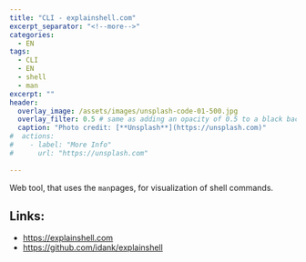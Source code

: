 ```yaml
---
title: "CLI - explainshell.com"
excerpt_separator: "<!--more-->"
categories:
  - EN
tags:
  - CLI
  - EN
  - shell
  - man
excerpt: ""
header:
  overlay_image: /assets/images/unsplash-code-01-500.jpg
  overlay_filter: 0.5 # same as adding an opacity of 0.5 to a black background
  caption: "Photo credit: [**Unsplash**](https://unsplash.com)"
#  actions:
#    - label: "More Info"
#      url: "https://unsplash.com"
  
---
```



Web tool, that uses the `man`pages, for visualization of shell commands.

## Links:

* https://explainshell.com
* https://github.com/idank/explainshell



